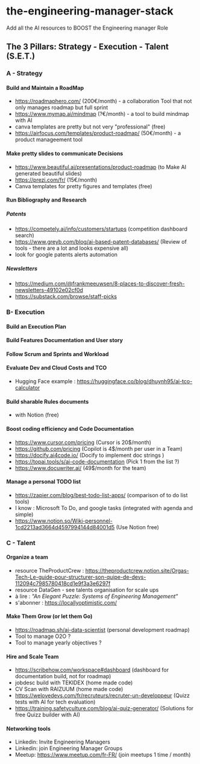 # the-engineering-manager-stack
Add all the AI resources to BOOST the Engineering manager Role

## The 3 Pillars: Strategy - Execution - Talent (S.E.T.)  

### A - Strategy  
#### Build and Maintain a RoadMap  
- https://roadmaphero.com/  (200€/month) - a collaboration Tool that not only manages roadmap but full sprint
- https://www.mymap.ai/mindmap (?€/month) - a tool to build mindmap with AI
- canva templates are pretty but not very "professional" (free)  
- https://airfocus.com/templates/product-roadmap/ (50€/month) - a product manageement tool
  
#### Make pretty slides to communicate Decisions  
- https://www.beautiful.ai/presentations/product-roadmap (to Make AI generated beautiful slides)
- https://prezi.com/fr/ (15€/month)
- Canva templates for pretty figures and templates (free)  

#### Run Bibliography and Research  
##### Patents  
- https://competely.ai/info/customers/startups (competition dashboard search)
- https://www.greyb.com/blog/ai-based-patent-databases/ (Review of tools - there are a lot and looks expensive all)
- look for google patents alerts automation
##### Newsletters
- https://medium.com/@frankmeeuwsen/8-places-to-discover-fresh-newsletters-49102e02cf0d
- https://substack.com/browse/staff-picks  

### B- Execution  
#### Build an Execution Plan  
#### Build Features Documentation and User story  
#### Follow Scrum and Sprints and Workload  
#### Evaluate Dev and Cloud Costs and TCO  
- Hugging Face example : https://huggingface.co/blog/dhuynh95/ai-tco-calculator

#### Build sharable Rules documents  
- with Notion (free)

#### Boost coding efficiency and Code Documentation 
- https://www.cursor.com/pricing (Cursor is 20$/month)
- https://github.com/pricing (Copilot is 4$/month per user in a Team)
- https://docify.ai4code.io/ (Docify to implement doc strings )
- https://topai.tools/s/ai-code-documentation (Pick 1 from the list ?)
- https://www.docuwriter.ai/ (49$/month for the team)

#### Manage a personal TODO list  
- https://zapier.com/blog/best-todo-list-apps/ (comparison of to do list tools)
- I know : Microsoft To Do, and google tasks (integrated with agenda and simple)
- https://www.notion.so/Wiki-personnel-1cd2213ad3664d4597994144d84001d5 (Use Notion free)  

### C - Talent  
#### Organize a team  
- resource TheProductCrew : https://theproductcrew.notion.site/Orgas-Tech-Le-guide-pour-structurer-son-quipe-de-devs-112094c7985780418cd1e9f3a3e6297f  
- resource DataGen - see talents organisation for scale ups
- à lire : *"An Elegant Puzzle: Systems of Engineering Management"*
- s'abonner : https://locallyoptimistic.com/  

#### Make Them Grow (or let them Go)  
- https://roadmap.sh/ai-data-scientist (personal development roadmap)
- Tool to manage O2O ?
- Tool to manage yearly objectives ?
  
#### Hire and Scale Team  
- https://scribehow.com/workspace#dashboard (dashboard for documentation build, not for roadmap)
- jobdesc build with TEKIDEX (home made code)    
- CV Scan with RAIZUUM (home made code)
- https://welovedevs.com/fr/recruteurs/recruter-un-developpeur (Quizz tests with AI for tech evaluation)
- https://training.safetyculture.com/blog/ai-quiz-generator/ (Solutions for free Quizz builder with AI)
  
#### Networking tools  
- Linkedin: Invite Engineering Managers  
- Linkedin: join Engineering Manager Groups
- Meetup: https://www.meetup.com/fr-FR/ (join meetups 1 time / month)
